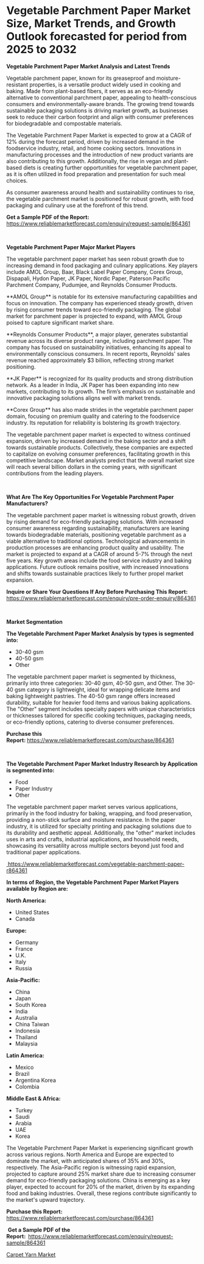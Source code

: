 <p><h1>Vegetable Parchment Paper Market Size, Market Trends, and Growth Outlook forecasted for period from 2025 to 2032</h1></p><p><strong>Vegetable Parchment Paper Market Analysis and Latest Trends</strong></p>
<p><p>Vegetable parchment paper, known for its greaseproof and moisture-resistant properties, is a versatile product widely used in cooking and baking. Made from plant-based fibers, it serves as an eco-friendly alternative to conventional parchment paper, appealing to health-conscious consumers and environmentally-aware brands. The growing trend towards sustainable packaging solutions is driving market growth, as businesses seek to reduce their carbon footprint and align with consumer preferences for biodegradable and compostable materials.</p><p>The Vegetable Parchment Paper Market is expected to grow at a CAGR of 12% during the forecast period, driven by increased demand in the foodservice industry, retail, and home cooking sectors. Innovations in manufacturing processes and the introduction of new product variants are also contributing to this growth. Additionally, the rise in vegan and plant-based diets is creating further opportunities for vegetable parchment paper, as it is often utilized in food preparation and presentation for such meal choices. </p><p>As consumer awareness around health and sustainability continues to rise, the vegetable parchment market is positioned for robust growth, with food packaging and culinary use at the forefront of this trend.</p></p>
<p><strong>Get a Sample PDF of the Report:&nbsp;</strong> <a href="https://www.reliablemarketforecast.com/enquiry/request-sample/864361?utm_campaign=2255&utm_medium=2&utm_source=Github&utm_content=ia&utm_term=08022025&utm_id=vegetable-parchment-paper">https://www.reliablemarketforecast.com/enquiry/request-sample/864361</a></p>
<p>&nbsp;</p>
<p><strong>Vegetable Parchment Paper Major Market Players</strong></p>
<p><p>The vegetable parchment paper market has seen robust growth due to increasing demand in food packaging and culinary applications. Key players include AMOL Group, Baar, Black Label Paper Company, Corex Group, Dispapali, Hydon Paper, JK Paper, Nordic Paper, Paterson Pacific Parchment Company, Pudumjee, and Reynolds Consumer Products.</p><p>**AMOL Group** is notable for its extensive manufacturing capabilities and focus on innovation. The company has experienced steady growth, driven by rising consumer trends toward eco-friendly packaging. The global market for parchment paper is projected to expand, with AMOL Group poised to capture significant market share.</p><p>**Reynolds Consumer Products**, a major player, generates substantial revenue across its diverse product range, including parchment paper. The company has focused on sustainability initiatives, enhancing its appeal to environmentally conscious consumers. In recent reports, Reynolds' sales revenue reached approximately $3 billion, reflecting strong market positioning.</p><p>**JK Paper** is recognized for its quality products and strong distribution network. As a leader in India, JK Paper has been expanding into new markets, contributing to its growth. The firm’s emphasis on sustainable and innovative packaging solutions aligns well with market trends.</p><p>**Corex Group** has also made strides in the vegetable parchment paper domain, focusing on premium quality and catering to the foodservice industry. Its reputation for reliability is bolstering its growth trajectory.</p><p>The vegetable parchment paper market is expected to witness continued expansion, driven by increased demand in the baking sector and a shift towards sustainable products. Collectively, these companies are expected to capitalize on evolving consumer preferences, facilitating growth in this competitive landscape. Market analysts predict that the overall market size will reach several billion dollars in the coming years, with significant contributions from the leading players.</p></p>
<p>&nbsp;</p>
<p><strong>What Are The Key Opportunities For Vegetable Parchment Paper Manufacturers?</strong></p>
<p><p>The vegetable parchment paper market is witnessing robust growth, driven by rising demand for eco-friendly packaging solutions. With increased consumer awareness regarding sustainability, manufacturers are leaning towards biodegradable materials, positioning vegetable parchment as a viable alternative to traditional options. Technological advancements in production processes are enhancing product quality and usability. The market is projected to expand at a CAGR of around 5-7% through the next five years. Key growth areas include the food service industry and baking applications. Future outlook remains positive, with increased innovations and shifts towards sustainable practices likely to further propel market expansion.</p></p>
<p><strong>Inquire or Share Your Questions If Any Before Purchasing This Report:</strong> <a href="https://www.reliablemarketforecast.com/enquiry/pre-order-enquiry/864361?utm_campaign=2255&utm_medium=2&utm_source=Github&utm_content=ia&utm_term=08022025&utm_id=vegetable-parchment-paper">https://www.reliablemarketforecast.com/enquiry/pre-order-enquiry/864361</a></p>
<p>&nbsp;</p>
<p><strong>Market Segmentation</strong></p>
<p><strong>The Vegetable Parchment Paper Market Analysis by types is segmented into:</strong></p>
<p><ul><li>30-40 gsm</li><li>40-50 gsm</li><li>Other</li></ul></p>
<p><p>The vegetable parchment paper market is segmented by thickness, primarily into three categories: 30-40 gsm, 40-50 gsm, and Other. The 30-40 gsm category is lightweight, ideal for wrapping delicate items and baking lightweight pastries. The 40-50 gsm range offers increased durability, suitable for heavier food items and various baking applications. The "Other" segment includes specialty papers with unique characteristics or thicknesses tailored for specific cooking techniques, packaging needs, or eco-friendly options, catering to diverse consumer preferences.</p></p>
<p><strong>Purchase this Report:&nbsp;</strong><a href="https://www.reliablemarketforecast.com/purchase/864361?utm_campaign=2255&utm_medium=2&utm_source=Github&utm_content=ia&utm_term=08022025&utm_id=vegetable-parchment-paper">https://www.reliablemarketforecast.com/purchase/864361</a></p>
<p>&nbsp;</p>
<p><strong>The Vegetable Parchment Paper Market Industry Research by Application is segmented into:</strong></p>
<p><ul><li>Food</li><li>Paper Industry</li><li>Other</li></ul></p>
<p><p>The vegetable parchment paper market serves various applications, primarily in the food industry for baking, wrapping, and food preservation, providing a non-stick surface and moisture resistance. In the paper industry, it is utilized for specialty printing and packaging solutions due to its durability and aesthetic appeal. Additionally, the "other" market includes uses in arts and crafts, industrial applications, and household needs, showcasing its versatility across multiple sectors beyond just food and traditional paper applications.</p></p>
<p><a href="https://www.reliablemarketforecast.com/vegetable-parchment-paper-r864361?utm_campaign=2255&utm_medium=2&utm_source=Github&utm_content=ia&utm_term=08022025&utm_id=vegetable-parchment-paper">&nbsp;https://www.reliablemarketforecast.com/vegetable-parchment-paper-r864361</a></p>
<p><strong>In terms of Region, the Vegetable Parchment Paper Market Players available by Region are:</strong></p>
<p>
    <p> <strong> North America: </strong>
        <ul>
            <li>United States</li>
            <li>Canada</li>
        </ul>
        </p> 
    <p> <strong> Europe: </strong>
        <ul>
            <li>Germany</li>
            <li>France</li>
            <li>U.K.</li>
            <li>Italy</li>
            <li>Russia</li>
        </ul>
        </p> 
    <p> <strong> Asia-Pacific: </strong>
        <ul>
            <li>China</li>
            <li>Japan</li>
            <li>South Korea</li>
            <li>India</li>
            <li>Australia</li>
            <li>China Taiwan</li>
            <li>Indonesia</li>
            <li>Thailand</li>
            <li>Malaysia</li>
        </ul>
        </p> 
    <p> <strong> Latin America: </strong>
        <ul>
            <li>Mexico</li>
            <li>Brazil</li>
            <li>Argentina Korea</li>
            <li>Colombia</li>
        </ul>
        </p> 
    <p> <strong> Middle East & Africa: </strong>
        <ul>
            <li>Turkey</li>
            <li>Saudi</li>
            <li>Arabia</li>
            <li>UAE</li>
            <li>Korea</li>
        </ul>
    </p>
    </p>
<p><p>The Vegetable Parchment Paper Market is experiencing significant growth across various regions. North America and Europe are expected to dominate the market, with anticipated shares of 35% and 30%, respectively. The Asia-Pacific region is witnessing rapid expansion, projected to capture around 25% market share due to increasing consumer demand for eco-friendly packaging solutions. China is emerging as a key player, expected to account for 20% of the market, driven by its expanding food and baking industries. Overall, these regions contribute significantly to the market's upward trajectory.</p></p>
<p><strong>Purchase this Report: </strong><a href="https://www.reliablemarketforecast.com/purchase/864361?utm_campaign=2255&utm_medium=2&utm_source=Github&utm_content=ia&utm_term=08022025&utm_id=vegetable-parchment-paper">https://www.reliablemarketforecast.com/purchase/864361</a></p>
<p>&nbsp;<strong>Get a Sample PDF of the Report:&nbsp;&nbsp;</strong><a href="https://www.reliablemarketforecast.com/enquiry/request-sample/864361?utm_campaign=2255&utm_medium=2&utm_source=Github&utm_content=ia&utm_term=08022025&utm_id=vegetable-parchment-paper">https://www.reliablemarketforecast.com/enquiry/request-sample/864361</a></p>
<p><strong></strong></p>
<p><p><a href="https://github.com/kbollin866/Market-Research-Report-List-1/blob/main/carpet-yarn-market.md?utm_campaign=2255&utm_medium=2&utm_source=Github&utm_content=ia&utm_term=08022025&utm_id=vegetable-parchment-paper">Carpet Yarn Market</a></p></p>
